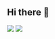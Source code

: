 ## Hi there 👋

<!--
**silbull/silbull** is a ✨ _special_ ✨ repository because its `README.md` (this file) appears on your GitHub profile.

Here are some ideas to get you started:

- 🔭 I’m currently working on ...
- 🌱 I’m currently learning ...
- 👯 I’m looking to collaborate on ...
- 🤔 I’m looking for help with ...
- 💬 Ask me about ...
- 📫 How to reach me: ...
- 😄 Pronouns: ...
- ⚡ Fun fact: ...
-->

![](https://github-readme-stats.vercel.app/api?username=silbull&show_icons=true&theme=transparent&hide_border=true&hide_rank=true)
![](https://github-readme-stats.vercel.app/api/top-langs/?username=silbull&hide=jupyter%20notebook,assembly,html&layout=compact&theme=transparent_border=true)

